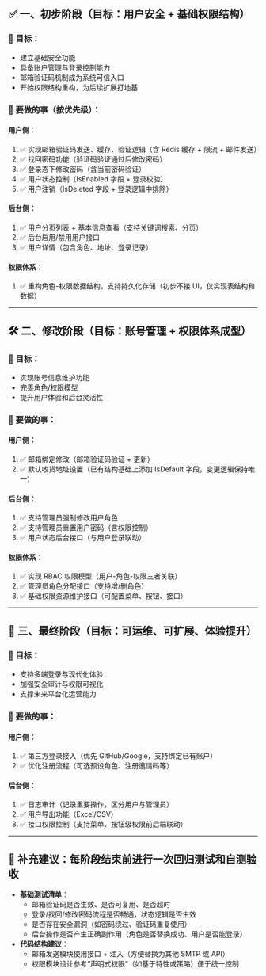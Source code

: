 ## ✅ 一、初步阶段（目标：**用户安全 + 基础权限结构**）

### 🎯 目标：

- 建立基础安全功能
- 具备账户管理与登录控制能力
- 邮箱验证码机制成为系统可信入口
- 开始权限结构重构，为后续扩展打地基

### 📌 要做的事（按优先级）：

#### 用户侧：

1. ✅ 实现邮箱验证码发送、缓存、验证逻辑（含 Redis 缓存 + 限流 + 邮件发送）
2. ✅ 找回密码功能（验证码验证通过后修改密码）
3. ✅ 登录态下修改密码（含当前密码验证）
4. ✅ 用户状态控制（IsEnabled 字段 + 登录校验）
5. ✅ 用户注销（IsDeleted 字段 + 登录逻辑中排除）

#### 后台侧：

1. ✅ 用户分页列表 + 基本信息查看（支持关键词搜索、分页）
2. ✅ 后台启用/禁用用户接口
3. ✅ 用户详情（包含角色、地址、登录记录）

#### 权限体系：

1. ✅ 重构角色-权限数据结构，支持持久化存储（初步不接 UI，仅实现表结构和数据）

------

## 🛠️ 二、修改阶段（目标：**账号管理 + 权限体系成型**）

### 🎯 目标：

- 实现账号信息维护功能
- 完善角色/权限模型
- 提升用户体验和后台灵活性

### 📌 要做的事：

#### 用户侧：

1. ✅ 邮箱绑定修改（邮箱验证码验证 + 更新）
2. ✅ 默认收货地址设置（已有结构基础上添加 IsDefault 字段，变更逻辑保持唯一）

#### 后台侧：

1. ✅ 支持管理员强制修改用户角色
2. ✅ 支持管理员重置用户密码（含权限控制）
3. ✅ 用户状态后台接口（与用户登录联动）

#### 权限体系：

1. ✅ 实现 RBAC 权限模型（用户-角色-权限三者关联）
2. ✅ 管理员角色分配接口（支持增/删角色）
3. ✅ 基础权限资源维护接口（可配置菜单、按钮、接口）

------

## 🚀 三、最终阶段（目标：**可运维、可扩展、体验提升**）

### 🎯 目标：

- 支持多端登录与现代化体验
- 加强安全审计与权限可视化
- 支撑未来平台化运营能力

### 📌 要做的事：

#### 用户侧：

1. ✅ 第三方登录接入（优先 GitHub/Google，支持绑定已有账户）
2. ✅ 优化注册流程（可选预设角色、注册邀请码等）

#### 后台侧：

1. ✅ 日志审计（记录重要操作，区分用户与管理员）
2. ✅ 用户导出功能（Excel/CSV）
3. ✅ 接口权限控制（支持菜单、按钮级权限前后端联动）

------

## 🔁 补充建议：每阶段结束前进行一次回归测试和自测验收

- **基础测试清单**：
  - 邮箱验证码是否生效、是否可复用、是否超时
  - 登录/找回/修改密码流程是否畅通，状态逻辑是否生效
  - 是否存在安全漏洞（如密码绕过、验证码重复使用）
  - 后台操作是否产生正确副作用（角色是否替换成功、用户是否能登录）
- **代码结构建议**：
  - 邮箱发送模块使用接口 + 注入（方便替换为其他 SMTP 或 API）
  - 权限模块设计参考“声明式权限”（如基于特性或策略）便于统一控制
